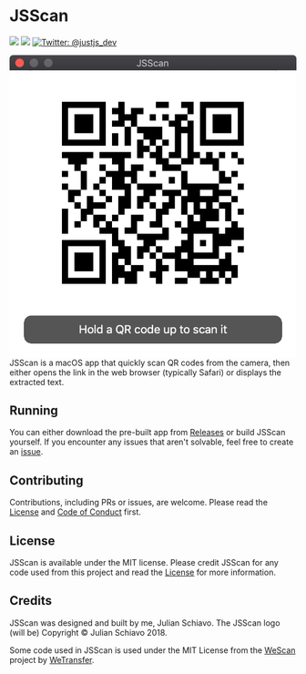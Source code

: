 # JSScan
<p>
    <img src="https://img.shields.io/badge/macOS-10.12+-blue.svg" />
    <img src="https://img.shields.io/badge/Swift-4.2-brightgreen.svg" />
    <a href="https://twitter.com/justjs_dev">
        <img src="https://img.shields.io/badge/Contact-@justjs_dev-lightgrey.svg?style=flat" alt="Twitter: @justjs_dev" />
    </a>
</p>

<img src="demo.png" align="left" />JSScan is a macOS app that quickly scan QR codes from the camera, then either opens the link in the web browser (typically Safari) or displays the extracted text.

## Running

You can either download the pre-built app from [Releases](https://github.com/justjs/jsscan/releases) or build JSScan yourself. If you encounter any issues that aren't solvable, feel free to create an [issue](#contributing).

## Contributing

Contributions, including PRs or issues, are welcome. Please read the [License](LICENSE) and [Code of Conduct](CODE_OF_CONDUCT.md) first.

## License

JSScan is available under the MIT license. Please credit JSScan for any code used from this project and read the [License](LICENSE) for more information. 

## Credits

JSScan was designed and built by me, Julian Schiavo. The JSScan logo (will be) Copyright © Julian Schiavo 2018.

Some code used in JSScan is used under the MIT License from the [WeScan](https://github.com/wetransfer/wescan) project by [WeTransfer](https://wetransfer.com).
